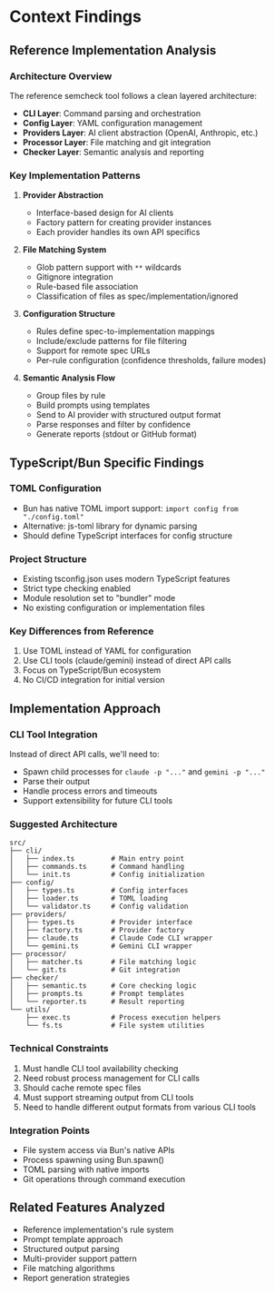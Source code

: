 # Context Findings

## Reference Implementation Analysis

### Architecture Overview
The reference semcheck tool follows a clean layered architecture:
- **CLI Layer**: Command parsing and orchestration
- **Config Layer**: YAML configuration management
- **Providers Layer**: AI client abstraction (OpenAI, Anthropic, etc.)
- **Processor Layer**: File matching and git integration
- **Checker Layer**: Semantic analysis and reporting

### Key Implementation Patterns

1. **Provider Abstraction**
   - Interface-based design for AI clients
   - Factory pattern for creating provider instances
   - Each provider handles its own API specifics

2. **File Matching System**
   - Glob pattern support with `**` wildcards
   - Gitignore integration
   - Rule-based file association
   - Classification of files as spec/implementation/ignored

3. **Configuration Structure**
   - Rules define spec-to-implementation mappings
   - Include/exclude patterns for file filtering
   - Support for remote spec URLs
   - Per-rule configuration (confidence thresholds, failure modes)

4. **Semantic Analysis Flow**
   - Group files by rule
   - Build prompts using templates
   - Send to AI provider with structured output format
   - Parse responses and filter by confidence
   - Generate reports (stdout or GitHub format)

## TypeScript/Bun Specific Findings

### TOML Configuration
- Bun has native TOML import support: `import config from "./config.toml"`
- Alternative: js-toml library for dynamic parsing
- Should define TypeScript interfaces for config structure

### Project Structure
- Existing tsconfig.json uses modern TypeScript features
- Strict type checking enabled
- Module resolution set to "bundler" mode
- No existing configuration or implementation files

### Key Differences from Reference
1. Use TOML instead of YAML for configuration
2. Use CLI tools (claude/gemini) instead of direct API calls
3. Focus on TypeScript/Bun ecosystem
4. No CI/CD integration for initial version

## Implementation Approach

### CLI Tool Integration
Instead of direct API calls, we'll need to:
- Spawn child processes for `claude -p "..."` and `gemini -p "..."`
- Parse their output
- Handle process errors and timeouts
- Support extensibility for future CLI tools

### Suggested Architecture
```
src/
├── cli/
│   ├── index.ts         # Main entry point
│   ├── commands.ts      # Command handling
│   └── init.ts          # Config initialization
├── config/
│   ├── types.ts         # Config interfaces
│   ├── loader.ts        # TOML loading
│   └── validator.ts     # Config validation
├── providers/
│   ├── types.ts         # Provider interface
│   ├── factory.ts       # Provider factory
│   ├── claude.ts        # Claude Code CLI wrapper
│   └── gemini.ts        # Gemini CLI wrapper
├── processor/
│   ├── matcher.ts       # File matching logic
│   └── git.ts           # Git integration
├── checker/
│   ├── semantic.ts      # Core checking logic
│   ├── prompts.ts       # Prompt templates
│   └── reporter.ts      # Result reporting
└── utils/
    ├── exec.ts          # Process execution helpers
    └── fs.ts            # File system utilities
```

### Technical Constraints
1. Must handle CLI tool availability checking
2. Need robust process management for CLI calls
3. Should cache remote spec files
4. Must support streaming output from CLI tools
5. Need to handle different output formats from various CLI tools

### Integration Points
- File system access via Bun's native APIs
- Process spawning using Bun.spawn()
- TOML parsing with native imports
- Git operations through command execution

## Related Features Analyzed
- Reference implementation's rule system
- Prompt template approach
- Structured output parsing
- Multi-provider support pattern
- File matching algorithms
- Report generation strategies